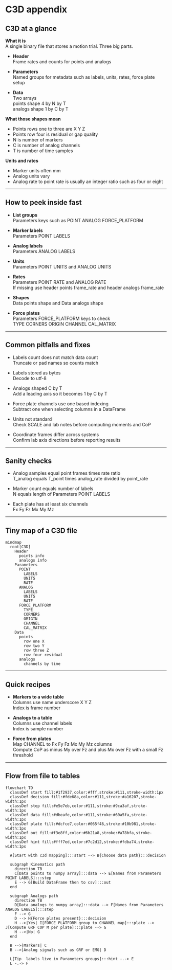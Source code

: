 # C3D appendix

## C3D at a glance
**What it is**  
A single binary file that stores a motion trial. Three big parts.

- **Header**  
  Frame rates and counts for points and analogs

- **Parameters**  
  Named groups for metadata such as labels, units, rates, force plate setup

- **Data**  
  Two arrays  
  points shape 4 by N by T  
  analogs shape 1 by C by T

**What those shapes mean**  
- Points rows one to three are X Y Z  
- Points row four is residual or gap quality  
- N is number of markers  
- C is number of analog channels  
- T is number of time samples

**Units and rates**  
- Marker units often mm  
- Analog units vary  
- Analog rate to point rate is usually an integer ratio such as four or eight

---

## How to peek inside fast
- **List groups**  
  Parameters keys such as POINT  ANALOG  FORCE_PLATFORM

- **Marker labels**  
  Parameters  POINT  LABELS

- **Analog labels**  
  Parameters  ANALOG  LABELS

- **Units**  
  Parameters  POINT  UNITS and ANALOG  UNITS

- **Rates**  
  Parameters  POINT  RATE and ANALOG  RATE  
  If missing use header points frame_rate and header analogs frame_rate

- **Shapes**  
  Data points shape and Data analogs shape

- **Force plates**  
  Parameters  FORCE_PLATFORM keys to check  
  TYPE  CORNERS  ORIGIN  CHANNEL  CAL_MATRIX

---

## Common pitfalls and fixes
- Labels count does not match data count  
  Truncate or pad names so counts match

- Labels stored as bytes  
  Decode to utf-8

- Analogs shaped C by T  
  Add a leading axis so it becomes 1 by C by T

- Force plate channels use one based indexing  
  Subtract one when selecting columns in a DataFrame

- Units not standard  
  Check SCALE and lab notes before computing moments and CoP

- Coordinate frames differ across systems  
  Confirm lab axis directions before reporting results

---

## Sanity checks
- Analog samples equal point frames times rate ratio  
  T_analog equals T_point times analog_rate divided by point_rate

- Marker count equals number of labels  
  N equals length of Parameters  POINT  LABELS

- Each plate has at least six channels  
  Fx  Fy  Fz  Mx  My  Mz

---

## Tiny map of a C3D file
```mermaid
mindmap
  root[C3D]
    Header
      points info
      analogs info
    Parameters
      POINT
        LABELS
        UNITS
        RATE
      ANALOG
        LABELS
        UNITS
        RATE
      FORCE_PLATFORM
        TYPE
        CORNERS
        ORIGIN
        CHANNEL
        CAL_MATRIX
    Data
      points
        row one X
        row two Y
        row three Z
        row four residual
      analogs
        channels by time
```

---

## Quick recipes
- **Markers to a wide table**  
  Columns use name underscore X Y Z  
  Index is frame number

- **Analogs to a table**  
  Columns use channel labels  
  Index is sample number

- **Force from plates**  
  Map CHANNEL to Fx Fy Fz Mx My Mz columns  
  Compute CoP as minus My over Fz and plus Mx over Fz with a small Fz threshold

---

## Flow from file to tables
```mermaid
flowchart TD
  classDef start fill:#1f2937,color:#fff,stroke:#111,stroke-width:1px
  classDef decision fill:#fde68a,color:#111,stroke:#a16207,stroke-width:1px
  classDef step fill:#e5e7eb,color:#111,stroke:#9ca3af,stroke-width:1px
  classDef data fill:#dbeafe,color:#111,stroke:#60a5fa,stroke-width:1px
  classDef plate fill:#dcfce7,color:#065f46,stroke:#10b981,stroke-width:1px
  classDef out fill:#f3e8ff,color:#6b21a8,stroke:#a78bfa,stroke-width:1px
  classDef hint fill:#fff7ed,color:#7c2d12,stroke:#fdba74,stroke-width:1px

  A[Start with c3d mapping]:::start --> B{Choose data path}:::decision

  subgraph Kinematics path
    direction TB
    C[Data points to numpy array]:::data --> E[Names from Parameters POINT LABELS]:::step
    E --> G[Build DataFrame then to csv]:::out
  end

  subgraph Analogs path
    direction TB
    D[Data analogs to numpy array]:::data --> F[Names from Parameters ANALOG LABELS]:::step
    F --> G
    D --> H{Force plates present}:::decision
    H -->|Yes| I[FORCE_PLATFORM group to CHANNEL map]:::plate --> J[Compute GRF COP M per plate]:::plate --> G
    H -->|No| G
  end

  B -->|Markers| C
  B -->|Analog signals such as GRF or EMG| D

  L[Tip  labels live in Parameters groups]:::hint -.-> E
  L -.-> F
```
